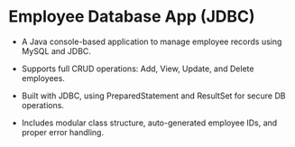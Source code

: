# Employee Database App (JDBC)

- A Java console-based application to manage employee records using MySQL and JDBC.

- Supports full CRUD operations: Add, View, Update, and Delete employees.

- Built with JDBC, using PreparedStatement and ResultSet for secure DB operations.

- Includes modular class structure, auto-generated employee IDs, and proper error handling.
